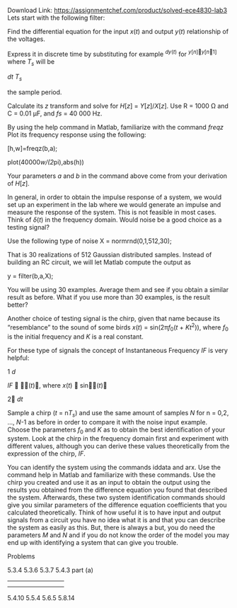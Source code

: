 Download Link: https://assignmentchef.com/product/solved-ece4830-lab3
<br>
Lets start with the following filter:

Find the differential equation for the input<em> x</em>(<em>t</em>) and output <em>y</em>(<em>t</em>) relationship of the voltages.

Express it in discrete time by substituting for example <em><sup>dy</sup></em><sup>(<em>t</em>)</sup> for <em><sup>y</sup></em><sup>[<em>n</em>]</sup><sup></sup><em><sup>y</sup></em><sup>[<em>n</em></sup><sup></sup><sup>1] </sup>where<em> T<sub>s</sub></em> will be

<em>dt                   T<sub>s</sub></em>

the sample period.

Calculate its <em>z</em> transform and solve for <em>H</em>[<em>z</em>] = <em>Y</em>[<em>z</em>]/<em>X</em>[<em>z</em>]. Use R = 1000 Ω and C = 0.01 μF, and <em>fs</em> = 40 000 Hz.

By using the help command in Matlab, familiarize with the command <em>freqz</em> Plot its frequency response using the following:

[h,w]=freqz(b,a);

plot(40000*w/(2*pi),abs(h))

Your parameters <em>a </em>and <em>b </em> in the command above come from your derivation of <em>H</em>[<em>z</em>].

In general, in order to obtain the impulse response of a system, we would set up an experiment in the lab where we would generate an impulse and measure the response of the system. This is not feasible in most cases. Think of <em>δ</em>(<em>t</em>) in the frequency domain. Would noise be a good choice as a testing signal?

Use the following type of noise X = normrnd(0,1,512,30);

That is 30 realizations of 512 Gaussian distributed samples. Instead of building an RC circuit, we will let Matlab compute the output as

y = filter(b,a,X);

You will be using 30 examples. Average them and see if you obtain a similar result as before. What if you use more than 30 examples, is the result better?

Another choice of testing signal is the chirp, given that name because its “resemblance” to the sound of some birds <em>x</em>(<em>t</em>) = sin(2π<em>f</em><sub>0</sub>(<em>t</em> + <em>Kt</em><sup>2</sup>)), where<em> f</em><sub>0</sub> is the initial frequency and <em>K </em>is a real constant.

For these type of signals the concept of Instantaneous Frequency <em>IF </em>is very helpful:

1 <em>d</em>

<em>IF </em> (<em>t</em>), where <em>x</em>(<em>t</em>)  sin(<em>t</em>)

2 <em>dt</em>

Sample a chirp (<em>t</em> = n<em>T<sub>s</sub></em>)  and use the same amount of samples <em>N</em> for n = 0,2, …, <em>N</em>-1 as before in order to compare it with the noise input example. Choose the parameters <em>f</em><sub>0 </sub>and <em>K</em> as to obtain the best identification of your system. Look at the chirp in the frequency domain first and experiment with different values, although you can derive these values theoretically from the expression of the chirp, <em>IF</em>.

You can identify the system using the commands iddata and arx. Use the command help in Matlab and familiarize with these commands. Use the chirp you created and use it as an input to obtain the output using the results you obtained from the difference equation you found that described the system. Afterwards, these two system identification commands should give you similar parameters of the difference equation coefficients that you calculated theoretically. Think of how useful it is to have input and output signals from a circuit you have no idea what it is and that you can describe the system as easily as this. But, there is always a but, you do need the parameters <em>M</em> and <em>N</em> and if you do not know the order of the model you may end up with identifying a system that can give you trouble.

Problems

5.3.4 5.3.6       5.3.7    5.4.3 part (a)

<table>

 <tbody>

  <tr>

   <td width="96"></td>

  </tr>

  <tr>

   <td></td>

   <td></td>

  </tr>

 </tbody>

</table>

5.4.10 5.5.4     5.6.5    5.8.14


